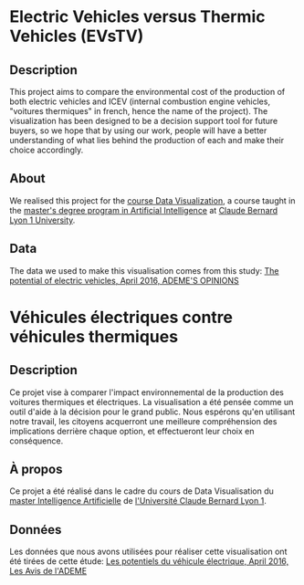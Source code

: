 # Electric Vehicles versus Thermic Vehicles (EVsTV)

## Description

This project aims to compare the environmental cost of the production of both
electric vehicles and ICEV (internal combustion engine vehicles, "voitures
thermiques" in french, hence the name of the project). The visualization has
been designed to be a decision support tool for future buyers, so we hope that
by using our work, people will have a better understanding of what lies behind
the production of each and make their choice accordingly.

## About

We realised this project for the [course Data Visualization][link-to-course],
a course taught in the [master's degree program in Artificial
Intelligence][link-to-program] at [Claude Bernard Lyon 1 University][university-en].

[link-to-course]: https://lyondataviz.github.io/teaching/lyon1-m2/2018/
[link-to-program]: http://master-info.univ-lyon1.fr/IA/
[university-en]: https://www.univ-lyon1.fr/university/

## Data

The data we used to make this visualisation comes from this study: [The
potential of electric vehicles, April 2016, ADEME'S OPINIONS][article-ademe-en]

[article-ademe-en]: https://www.ademe.fr/sites/default/files/assets/documents/potential-electric-vehicles.pdf

# Véhicules électriques contre véhicules thermiques

## Description

Ce projet vise à comparer l'impact environnemental de la production des
voitures thermiques et électriques. La visualisation a été pensée comme un
outil d'aide à la décision pour le grand public. Nous espérons qu'en utilisant
notre travail, les citoyens acquerront une meilleure compréhension des
implications derrière chaque option, et effectueront leur choix en conséquence.

## À propos

Ce projet a été réalisé dans le cadre du cours de Data Visualisation du [master
Intelligence Artificielle][link-to-program] de [l'Université Claude Bernard
Lyon 1][university-fr].

[university-fr]: https://www.univ-lyon1.fr/universite/

## Données

Les données que nous avons utilisées pour réaliser cette visualisation ont été
tirées de cette étude: [Les potentiels du véhicule électrique, April 2016, Les
Avis de l'ADEME][article-fr]

[article-fr]: https://www.ademe.fr/sites/default/files/assets/documents/avisademe-vehicule-electrique.pdf
